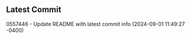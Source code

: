 
## Latest Commit
0557446 - Update README with latest commit info (2024-09-01 11:49:27 -0400) <Yunxi-Zhou>
